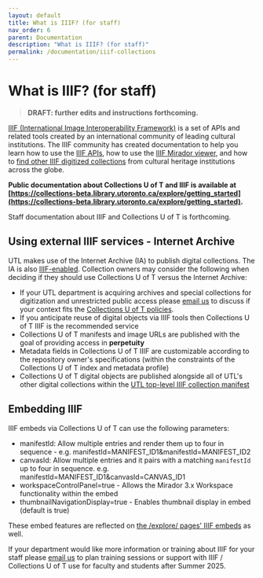 ```yaml
---
layout: default
title: What is IIIF? (for staff)
nav_order: 6
parent: Documentation
description: "What is IIIF? (for staff)"
permalink: /documentation/iiif-collections
---
```


# What is IIIF? (for staff)

> **DRAFT: further edits and instructions forthcoming.**

[IIIF (International Image Interoperability Framework)](http://iiif.io/) is a set of APIs and related tools created by an international community of leading cultural institutions. The IIIF community has created documentation to help you learn how to use the [IIIF APIs](https://iiif.io/get-started/how-iiif-works/), how to use the [IIIF Mirador viewer](https://iiif.io/guides/using_iiif_resources/#mirador), and how to [find other IIIF digitized collections](https://iiif.io/guides/finding_resources/) from cultural heritage institutions across the globe. 

**Public documentation about Collections U of T and IIIF is available at [https://collections-beta.library.utoronto.ca/explore/getting_started](https://collections-beta.library.utoronto.ca/explore/getting_started).**

Staff documentation about IIIF and Collections U of T is forthcoming.

## Using external IIIF services - Internet Archive

UTL makes use of the Internet Archive (IA) to publish digital collections. The IA is also [IIIF-enabled](https://github.com/internetarchive/iiif). Collection owners may consider the following when deciding if they should use Collections U of T versus the Internet Archive:
* If your UTL department is acquiring archives and special collections for digitization and unrestricted public access please [email us](mailto:digitalinitiatives@library.utoronto.ca) to discuss if your context fits the [Collections U of T policies](https://utlib.github.io/collections-uoft/#about-collections-u-of-t).
* If you anticipate reuse of digital objects via IIIF tools then Collections U of T IIIF is the recommended service
* Collections U of T manifests and image URLs are published with the goal of providing access in **perpetuity**
* Metadata fields in Collections U of T IIIF are customizable according to the repository owner's specifications (within the constraints of the Collections U of T index and metadata profile)
* Collections U of T digital objects are published alongside all of UTL's other  digital collections within the [UTL top-level IIIF collection manifest](https://iiif.library.utoronto.ca/presentation/v2/collections)

## Embedding IIIF

IIIF embeds via Collections U of T can use the following parameters:

* manifestId: Allow multiple entries and render them up to four in sequence - e.g. manifestId=MANIFEST_ID1&manifestId=MANIFEST_ID2
* canvasId: Allow multiple entries and it pairs with a matching `manifestId` up to four in sequence. e.g. manifestId=MANIFEST_ID1&canvasId=CANVAS_ID1
* workspaceControlPanel=true - Allows the Mirador 3.x Workspace functionality within the embed
* thumbnailNavigationDisplay=true - Enables thumbnail display in embed (default is true)

These embed features are reflected on [the /explore/ pages' IIIF embeds](https://utlib.github.io/collections-uoft/documentation/add-simple-page) as well. 

If your department would like more information or training about IIIF for your staff please [email us](mailto:digitalinitiatives@library.utoronto.ca) to plan training sessions or support with IIIF / Collections U of T use for faculty and students after Summer 2025.
